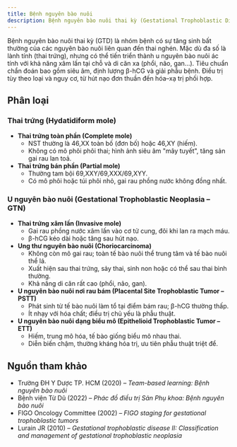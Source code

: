 ```yaml
---
title: Bệnh nguyên bào nuôi
description: Bệnh nguyên bào nuôi thai kỳ (Gestational Trophoblastic Disease – GTD) là một nhóm bệnh lý đặc trưng bởi sự tăng sinh bất thường của tế bào nguyên bào nuôi (lớp tế bào phát triển thành nhau thai), có thể là lành tính hoặc ác tính, với khả năng di căn xa.
---
```


Bệnh nguyên bào nuôi thai kỳ (GTD) là nhóm bệnh có sự tăng sinh bất thường của các nguyên bào nuôi liên quan đến thai nghén. Mặc dù đa số là lành tính (thai trứng), nhưng có thể tiến triển thành u nguyên bào nuôi ác tính với khả năng xâm lấn tại chỗ và di căn xa (phổi, não, gan...). Tiêu chuẩn chẩn đoán bao gồm siêu âm, định lượng β-hCG và giải phẫu bệnh. Điều trị tùy theo loại và nguy cơ, từ hút nạo đơn thuần đến hóa–xạ trị phối hợp.

## Phân loại

### Thai trứng (Hydatidiform mole)

- **Thai trứng toàn phần (Complete mole)**
  - NST thường là 46,XX toàn bố (đơn bố) hoặc 46,XY (hiếm).
  - Không có mô phôi phôi thai; hình ảnh siêu âm "mây tuyết", tăng sản gai rau lan toả.
- **Thai trứng bán phần (Partial mole)**
  - Thường tam bội 69,XXY/69,XXX/69,XYY.
  - Có mô phôi hoặc túi phôi nhỏ, gai rau phồng nước không đồng nhất.

### U nguyên bào nuôi (Gestational Trophoblastic Neoplasia – GTN)

- **Thai trứng xâm lấn (Invasive mole)**
  - Gai rau phồng nước xâm lấn vào cơ tử cung, đôi khi lan ra mạch máu.
  - β-hCG kéo dài hoặc tăng sau hút nạo.
- **Ung thư nguyên bào nuôi (Choriocarcinoma)**
  - Không còn mô gai rau; toàn tế bào nuôi thể trung tâm và tế bào nuôi thể lá.
  - Xuất hiện sau thai trứng, sảy thai, sinh non hoặc có thể sau thai bình thường.
  - Khả năng di căn rất cao (phổi, não, gan).
- **U nguyên bào nuôi nơi rau bám (Placental Site Trophoblastic Tumor – PSTT)**
  - Phát sinh từ tế bào nuôi làm tổ tại điểm bám rau; β-hCG thường thấp.
  - Ít nhạy với hóa chất; điều trị chủ yếu là phẫu thuật.
- **U nguyên bào nuôi dạng biểu mô (Epithelioid Trophoblastic Tumor – ETT)**
  - Hiếm, trung mô hóa, tế bào giống biểu mô nhau thai.
  - Diễn biến chậm, thường kháng hóa trị, ưu tiên phẫu thuật triệt để.

## Nguồn tham khảo

- Trường ĐH Y Dược TP. HCM (2020) – _Team-based learning: Bệnh nguyên bào nuôi_
- Bệnh viện Từ Dũ (2022) – _Phác đồ điều trị Sản Phụ khoa: Bệnh nguyên bào nuôi_
- FIGO Oncology Committee (2002) – _FIGO staging for gestational trophoblastic tumors_
- Lurain JR (2010) – _Gestational trophoblastic disease II: Classification and management of gestational trophoblastic neoplasia_
